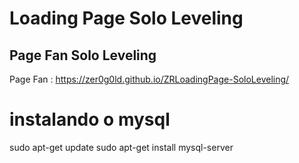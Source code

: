 # Loading Page Solo Leveling

## Page Fan Solo Leveling

Page Fan : https://zer0g0ld.github.io/ZRLoadingPage-SoloLeveling/

# instalando o mysql

sudo apt-get update
sudo apt-get install mysql-server

